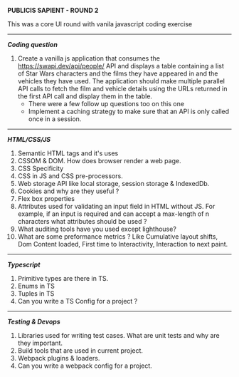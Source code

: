 **PUBLICIS SAPIENT - ROUND 2**

This was a core UI round with vanila javascript coding exercise

---

**_Coding question_**

1. Create a vanilla js application that consumes the https://swapi.dev/api/people/ API and displays a table containing a list of Star Wars characters and the films they have appeared in and the vehicles they have used. The application should make multiple parallel API calls to fetch the film and vehicle details using the URLs returned in the first API call and display them in the table.
   - There were a few follow up questions too on this one
   - Implement a caching strategy to make sure that an API is only called once in a session.

---

**_HTML/CSS/JS_**

1. Semantic HTML tags and it's uses
1. CSSOM & DOM. How does browser render a web page.
1. CSS Specificity
1. CSS in JS and CSS pre-processors.
1. Web storage API like local storage, session storage & IndexedDb.
1. Cookies and why are they useful ?
1. Flex box properties
1. Attributes used for validating an input field in HTML without JS. For example, if an input is required and can accept a max-length of n characters what attributes should be used ?
1. What auditing tools have you used except lighthouse?
1. What are some preformance metrics ? Like Cumulative layout shifts, Dom Content loaded, First time to Interactivity, Interaction to next paint.

---

**_Typescript_**

1. Primitive types are there in TS.
1. Enums in TS
1. Tuples in TS
1. Can you write a TS Config for a project ?

---

**_Testing & Devops_**

1. Libraries used for writing test cases. What are unit tests and why are they important.
1. Build tools that are used in current project.
1. Webpack plugins & loaders.
1. Can you write a webpack config for a project.
